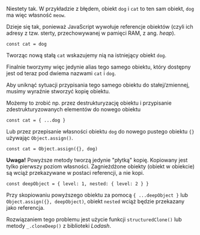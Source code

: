 Niestety tak. W przykładzie z błędem, obiekt `dog` i `cat` to ten sam obiekt, `dog` ma więc własność `meow`.

Dzieje się tak, ponieważ JavaScript wywołuje referencje obiektów (czyli ich adresy z tzw. sterty, przechowywanej w pamięci RAM, z ang. _heap_).

`const cat = dog`

Tworząc nową stałą `cat` wskazujemy nią na istniejący obiekt `dog`.

Finalnie tworzymy więc jedynie alias tego samego obiektu, który dostępny jest od teraz pod dwiema nazwami `cat` i `dog`.

Aby uniknąć sytuacji przypisania tego samego obiektu do stałej/zmiennej, musimy wyraźnie stworzyć kopię obiektu.

Możemy to zrobić np. przez destrukturyzację obiektu i przypisanie zdestrukturyzowanych elementów do nowego obiektu

`const cat = { ...dog }`

Lub przez przepisanie własności obiektu `dog` do nowego pustego obiektu `{}` używając `Object.assign()`.

`const cat = Object.assign({}, dog)`

**Uwaga!** Powyższe metody tworzą jedynie "płytką" kopię. Kopiowany jest tylko pierwszy poziom własności. Zagnieżdżone obiekty (obiekt w obiekcie) są wciąż przekazywane w postaci referencji, a nie kopi.

`const deepObject = { level: 1, nested: { level: 2 } }`

Przy skopiowaniu powyższego obiektu za pomocą `{ ...deepObject }` lub `Object.assign({}, deepObject)`, obiekt `nested` wciąż będzie przekazany jako referencja.

Rozwiązaniem tego problemu jest użycie funkcji `structuredClone()` lub metody `_.cloneDeep()` z biblioteki _Lodash_.
